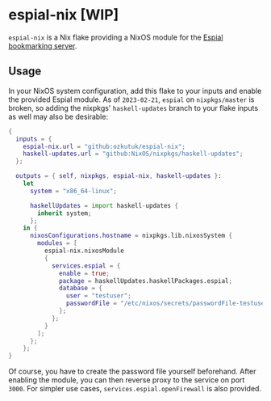 # espial-nix [WIP]

`espial-nix` is a Nix flake providing a NixOS module for the [Espial bookmarking server][espial].

## Usage

In your NixOS system configuration, add this flake to your inputs and enable the provided Espial module. As of `2023-02-21`, `espial` on `nixpkgs/master` is broken, so adding the nixpkgs' `haskell-updates` branch to your flake inputs as well may also be desirable:

```nix
{
  inputs = {
    espial-nix.url = "github:ozkutuk/espial-nix";
    haskell-updates.url = "github:NixOS/nixpkgs/haskell-updates";
  };

  outputs = { self, nixpkgs, espial-nix, haskell-updates }:
    let
      system = "x86_64-linux";

      haskellUpdates = import haskell-updates {
        inherit system;
      };
    in {
      nixosConfigurations.hostname = nixpkgs.lib.nixosSystem {
        modules = [
          espial-nix.nixosModule
          {
            services.espial = {
              enable = true;
              package = haskellUpdates.haskellPackages.espial;
              database = {
                user = "testuser";
                passwordFile = "/etc/nixos/secrets/passwordFile-testuser";
              };
            };
          }
        ];
      };
    };
}
```

Of course, you have to create the password file yourself beforehand. After enabling the module, you can then reverse proxy to the service on port `3000`. For simpler use cases, `services.espial.openFirewall` is also provided.


[espial]: https://github.com/jonschoning/espial

